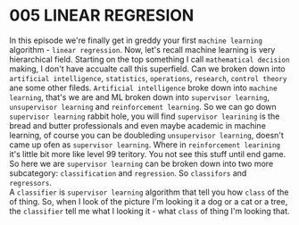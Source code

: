 # 005 LINEAR REGRESION #

In this episode we're finally get in greddy your first `machine learning` algorithm - `linear regression`. Now, let's recall machine learning is very hierarchical field. Starting on the top something I call `mathematical decision` making, I don't have accualte call this superfield. Can we broken down into `artificial intelligence`, `statistics`, `operations`, `research`, `control theory` ane some other fileds. `Artificial intelligence` broke down into `machine learning`, that's we are and ML broken down into `supervisor learning`, `unsupervisor learning` and `reinforcement learning`. So we can go  down `supervisor learning` rabbit hole, you will find `supervisor learining` is the bread and butter professionals and even maybe academic in machine learning, of course you can be doubleding `unsupervisor learning`, doesn't came up ofen as `supervisor learning`. Where in `reinforcement learining` it's little bit more like level 99 teritory. You not see this stuff until end game. So here we are `supervisor learning` can be broken down into two more subcategory: `classification` and `regression`. So `classifors` and `regressors`.     
A `classifier` is `supervisor learning` algorithm that tell you how `class` of the of thing. So, when I look of the picture I'm looking it a dog or a cat or a tree, the `classifier` tell me what I looking it - what `class` of thing I'm looking that.

